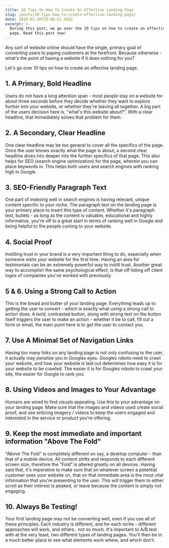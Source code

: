 ```yaml
---
title: 10 Tips On How To Create An Effective Landing Page
slug: /posts/10-tips-how-to-create-effective-landing-page/
date: 2019-03-26T23:06:51.562Z
excerpt: >-
  During this post, we go over the 10 tips on how to create an effective landing
  page. Read this post now!
---
```

Any sort of website online should have the single, primary goal of converting users to paying customers at the forefront. Because otherwise - what's the point of having a website if it does<!--more--> nothing for you?

Let's go over 10 tips on how to create an effective landing page.
<h2>1. A Primary, Bold Headline</h2>

Users do not have a long attention span - most people stay on a website for about three seconds before they decide whether they want to explore further into your website, or whether they're leaving all together. A big part of the users decision here is, "what's this website about?". With a clear headline, that immediately solves that problem for them.
<h2>2. A Secondary, Clear Headline</h2>

One clear headline may be too general to cover all the specifics of the page. Once the user knows exactly what the page is about, a second clear headline dives into deeper into the further specifics of that page. This also helps for SEO (search engine optimization) for the page, wherein you can place keywords in. This helps both users and search engines with ranking high in Google.
<h2>3. SEO-Friendly Paragraph Text</h2>

One part of indexing well in search engines is having relevant, unique content specific to your niche. The paragraph text on the landing page is your primary place to insert this type of content. Whether it's paragraph text, bullets - as long as the content is valuable, educational and highly informative, you're off to a great start in terms of ranking well in Google and being helpful to the people coming to your website.
<h2>4. Social Proof</h2>

Instilling trust in your brand is a very important thing to do, especially when someone visits your website for the first time. Having an area for testimonials can be an extremely powerful way to instill trust. Another great way to accomplish the same psychological effect, is that off listing off client logos of companies you've worked with previously.
<h2>5 &amp; 6. Using a Strong Call to Action</h2>

This is the bread and butter of your landing page. Everything leads up to getting the user to convert - which is exactly what using a strong call to action does. A bold, contrasted button, along with strong text on the button itself triggers the user to make an action - whether it be to call, fill out a form or email, the main point here is to get the user to contact you.
<h2>7. Use A Minimal Set of Navigation Links</h2>

Having too many links on any landing page is not only confusing to the user, it actually may penalize you in Googles eyes. Googles robots need to crawl your website, and how your website is laid out determines how easy it is for your website to be crawled. The easier it is for Googles robots to crawl your site, the easier for Google to rank you.
<h2>8. Using Videos and Images to Your Advantage</h2>

Humans are wired to find visuals appealing. Use this to your advantage on your landing page. Make sure that the images and videos used create social proof, and use enticing imagery / videos to keep the users engaged and interested in the service or product you're offering.
<h2>9. Keep the most immediate and important information "Above The Fold"</h2>

"Above The Fold" is completely different on say, a desktop computer - than that of a mobile device. All content shifts and responds to each different screen size, therefore the "Fold" is altered greatly on all devices. Having said that, it's imperative to make sure that on whatever screen a potential customer sees your website on, that on that immediate area is the most vital information that you're presenting to the user. This will trigger them to either scroll as their interest is peaked, or leave because the content is simply not engaging.
<h2>10. Always Be Testing!</h2>

Your first landing page may not be converting well, even if you use all of these principles. Each industry is different, and for each niche - different approaches will work, and others.. not so much. It's important to A/B test with at the very least, two different types of landing pages. You'll then be in a much better place to see what elements work where, and which don't.
